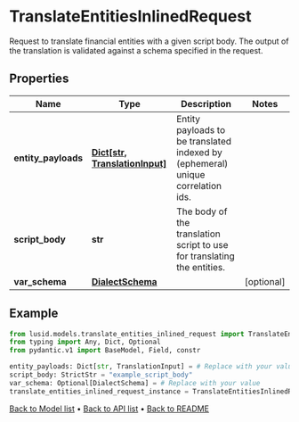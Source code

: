 # TranslateEntitiesInlinedRequest

Request to translate financial entities with a given script body. The output of the translation is validated against a schema specified in the request.
## Properties
Name | Type | Description | Notes
------------ | ------------- | ------------- | -------------
**entity_payloads** | [**Dict[str, TranslationInput]**](TranslationInput.md) | Entity payloads to be translated indexed by (ephemeral) unique correlation ids. | 
**script_body** | **str** | The body of the translation script to use for translating the entities. | 
**var_schema** | [**DialectSchema**](DialectSchema.md) |  | [optional] 
## Example

```python
from lusid.models.translate_entities_inlined_request import TranslateEntitiesInlinedRequest
from typing import Any, Dict, Optional
from pydantic.v1 import BaseModel, Field, constr

entity_payloads: Dict[str, TranslationInput] = # Replace with your value
script_body: StrictStr = "example_script_body"
var_schema: Optional[DialectSchema] = # Replace with your value
translate_entities_inlined_request_instance = TranslateEntitiesInlinedRequest(entity_payloads=entity_payloads, script_body=script_body, var_schema=var_schema)

```

[Back to Model list](../README.md#documentation-for-models) &#8226; [Back to API list](../README.md#documentation-for-api-endpoints) &#8226; [Back to README](../README.md)

